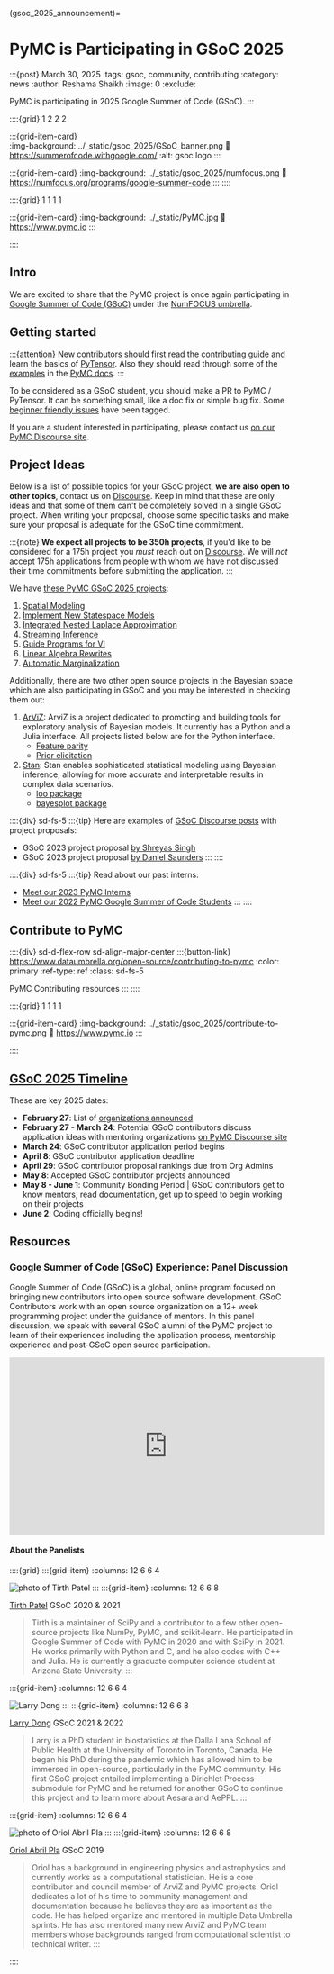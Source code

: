 (gsoc_2025_announcement)=
# PyMC is Participating in GSoC 2025

:::{post} March 30, 2025
:tags: gsoc, community, contributing
:category: news
:author: Reshama Shaikh
:image: 0
:exclude:

PyMC is participating in 2025 Google Summer of Code (GSoC).
:::

::::{grid} 1 2 2 2

:::{grid-item-card}  
:img-background: ../_static/gsoc_2025/GSoC_banner.png
:link: https://summerofcode.withgoogle.com/
:alt: gsoc logo
:::

:::{grid-item-card} 
:img-background: ../_static/gsoc_2025/numfocus.png
:link: https://numfocus.org/programs/google-summer-code
:::
::::

::::{grid} 1 1 1 1

:::{grid-item-card} 
:img-background: ../_static/PyMC.jpg
:link: https://www.pymc.io
:::

::::


## Intro

We are excited to share that the PyMC project is once again participating in [Google Summer of Code (GSoC)](https://opensource.googleblog.com/2025/02/meet-mentoring-organizations-of-gsoc.html) under the [NumFOCUS umbrella](https://github.com/numfocus/gsoc/blob/master/2025/ideas-list.md).

## Getting started

:::{attention}
New contributors should first read the [contributing guide](https://www.pymc.io/projects/docs/en/latest/contributing/index.html) and learn the basics of [PyTensor](https://github.com/pymc-devs/pytensor). Also they should read through some of the [examples](https://docs.pymc.io/projects/examples/en/latest/) in the [PyMC docs](https://docs.pymc.io). 
:::

To be considered as a GSoC student, you should make a PR to PyMC / PyTensor. It can be something small, like a doc fix or simple bug fix. Some [beginner friendly issues](https://github.com/pymc-devs/pymc/labels/beginner%20friendly) have been tagged.

If you are a student interested in participating, please contact us [on our PyMC Discourse site](https://discourse.pymc.io/).

## Project Ideas

Below is a list of possible topics for your GSoC project, **we are also open to other topics**, contact us on [Discourse](https://discourse.pymc.io/).
Keep in mind that these are only ideas and that some of them can't be completely solved in a single GSoC project.
When writing your proposal, choose some specific tasks and make sure your proposal is adequate for the GSoC time commitment. 

:::{note}
   **We expect all projects to be 350h projects**, if you'd like to be considered for a 175h project you _must_ reach out on [Discourse](https://discourse.pymc.io/). We will *not* accept 175h applications from people with whom we have not discussed their time commitments before submitting the application.
:::

We have [these PyMC GSoC 2025 projects](https://github.com/pymc-devs/pymc/wiki/GSoC-2025-projects):

1. [Spatial Modeling](https://github.com/pymc-devs/pymc/wiki/GSoC-2025-projects#spatial-modeling)
1. [Implement New Statespace Models](https://github.com/pymc-devs/pymc/wiki/GSoC-2025-projects#implement-new-statespace-models)
1. [Integrated Nested Laplace Approximation](https://github.com/pymc-devs/pymc/wiki/GSoC-2025-projects#integrated-nested-laplace-approximations-inla)
1. [Streaming Inference](https://github.com/pymc-devs/pymc/wiki/GSoC-2025-projects#streaming-inference)
1. [Guide Programs for VI](https://github.com/pymc-devs/pymc/wiki/GSoC-2025-projects#guide-programs-for-variational-inference)
1. [Linear Algebra Rewrites](https://github.com/pymc-devs/pymc/wiki/GSoC-2025-projects#linear-algebra-rewrites)
1. [Automatic Marginalization](https://github.com/pymc-devs/pymc/wiki/GSoC-2025-projects#extend-automatic-marginalization-functionality)

Additionally, there are two other open source projects in the Bayesian space which are also participating in GSoC and you may be interested in checking them out:  

1. [ArViZ](https://github.com/arviz-devs/arviz/wiki/GsoC-2025-projects): ArviZ is a project dedicated to promoting and building tools for exploratory analysis of Bayesian models. It currently has a Python and a Julia interface. All projects listed below are for the Python interface.
   - [Feature parity](https://github.com/arviz-devs/arviz/wiki/GsoC-2025-projects#Feature-Parity)
   - [Prior elicitation](https://github.com/arviz-devs/arviz/wiki/GsoC-2025-projects#prior-elicitation)
1. [Stan](https://github.com/stan-dev/stan/wiki/GSOC-2025-Proposed-Projects): Stan enables sophisticated statistical modeling using Bayesian inference, allowing for more accurate and interpretable results in complex data scenarios.
   - [loo package](https://github.com/stan-dev/stan/wiki/GSOC-2025-Proposed-Projects#loo-package)
   - [bayesplot package](https://github.com/stan-dev/stan/wiki/GSOC-2025-Proposed-Projects#bayesplot-package)

::::{div} sd-fs-5
:::{tip}
Here are examples of [GSoC Discourse posts](https://discourse.pymc.io/search?q=gsoc) with project proposals:
- GSoC 2023 project proposal [by Shreyas Singh](https://discourse.pymc.io/t/gsoc-project-2023/11735/7)
- GSoC 2023 project proposal [by Daniel Saunders](https://discourse.pymc.io/t/gsoc-project-2023-spatial-modeling/11760)
:::
::::


::::{div} sd-fs-5
:::{tip}
Read about our past interns:
- [Meet our 2023 PyMC Interns](https://www.pymc.io/blog/blog_gsoc_2023.html)
- [Meet our 2022 PyMC Google Summer of Code Students](https://www.pymc.io/blog/blog_gsoc_2022.html)
:::
::::

## Contribute to PyMC

::::{div} sd-d-flex-row sd-align-major-center
:::{button-link} https://www.dataumbrella.org/open-source/contributing-to-pymc
:color: primary
:ref-type: ref
:class: sd-fs-5

PyMC Contributing resources
:::
::::


::::{grid} 1 1 1 1

:::{grid-item-card} 
:img-background: ../_static/gsoc_2025/contribute-to-pymc.png
:link: https://www.pymc.io
:::

::::

## [GSoC 2025 Timeline](https://developers.google.com/open-source/gsoc/timeline)

These are key 2025 dates:  
- **February 27**: List of [organizations announced](https://summerofcode.withgoogle.com/programs/2025/organizations)
- **February 27 - March 24**: Potential GSoC contributors discuss application ideas with mentoring organizations [on PyMC Discourse site](https://discourse.pymc.io/)
- **March 24**: GSoC contributor application period begins
- **April 8**: GSoC contributor application deadline
- **April 29**: GSoC contributor proposal rankings due from Org Admins
- **May 8**: Accepted GSoC contributor projects announced
- **May 8 - June 1**: Community Bonding Period | GSoC contributors get to know mentors, read documentation, get up to speed to begin working on their projects
- **June 2**: Coding officially begins!


## Resources

### Google Summer of Code (GSoC) Experience: Panel Discussion

Google Summer of Code (GSoC) is a global, online program focused on bringing new contributors into open source software development. GSoC Contributors work with an open source organization on a 12+ week programming project under the guidance of mentors. In this panel discussion, we speak with several GSoC alumni of the PyMC project to learn of their experiences including the application process, mentorship experience and post-GSoC open source participation.

<p>
<iframe width="560" height="315" src="https://www.youtube.com/embed/YE-TYJmvbfg" title="PyMC GSOC panel discussion video" frameborder="0" allow="accelerometer; autoplay; clipboard-write; encrypted-media; gyroscope; picture-in-picture; web-share" allowfullscreen>
</iframe>
</p>

#### About the Panelists

::::{grid}
:::{grid-item}
:columns: 12 6 6 4

![photo of Tirth Patel](../_static/gsoc_2025/tirth_patel.jpeg)
:::
:::{grid-item}
:columns: 12 6 6 8

[Tirth Patel](https://www.linkedin.com/in/tirthasheshpatel/) GSoC 2020 & 2021
> Tirth is a maintainer of SciPy and a contributor to a few other open-source projects like NumPy, PyMC, and scikit-learn. He participated in Google Summer of Code with PyMC in 2020 and with SciPy in 2021. He works primarily with Python and C, and he also codes with C++ and Julia. He is currently a graduate computer science student at Arizona State University.
:::

:::{grid-item}
:columns: 12 6 6 4

![Larry Dong](../_static/gsoc_2022/larry.jpg)
:::
:::{grid-item}
:columns: 12 6 6 8

[Larry Dong](https://www.linkedin.com/in/larry-dong/) GSoC 2021 & 2022
> Larry is a PhD student in biostatistics at the Dalla Lana School of Public Health at the University of Toronto in Toronto, Canada. He began his PhD during the pandemic which has allowed him to be immersed in open-source, particularly in the PyMC community. His first GSoC project entailed implementing a Dirichlet Process submodule for PyMC and he returned for another GSoC to continue this project and to learn more about Aesara and AePPL.
:::

:::{grid-item}
:columns: 12 6 6 4

![photo of Oriol Abril Pla](../_static/gsoc_2025/oriol_abril_pla.jpeg)
:::
:::{grid-item}
:columns: 12 6 6 8

[Oriol Abril Pla](https://www.linkedin.com/in/oriol-abril-pla-1b9123180/) GSoC 2019
> Oriol has a background in engineering physics and astrophysics and currently works as a computational statistician. He is a core contributor and council member of ArviZ and PyMC projects. Oriol dedicates a lot of his time to community management and documentation because he believes they are as important as the code. He has helped organize and mentored in multiple Data Umbrella sprints. He has also mentored many new ArviZ and PyMC team members whose backgrounds ranged from computational scientist to technical writer.
:::

::::
